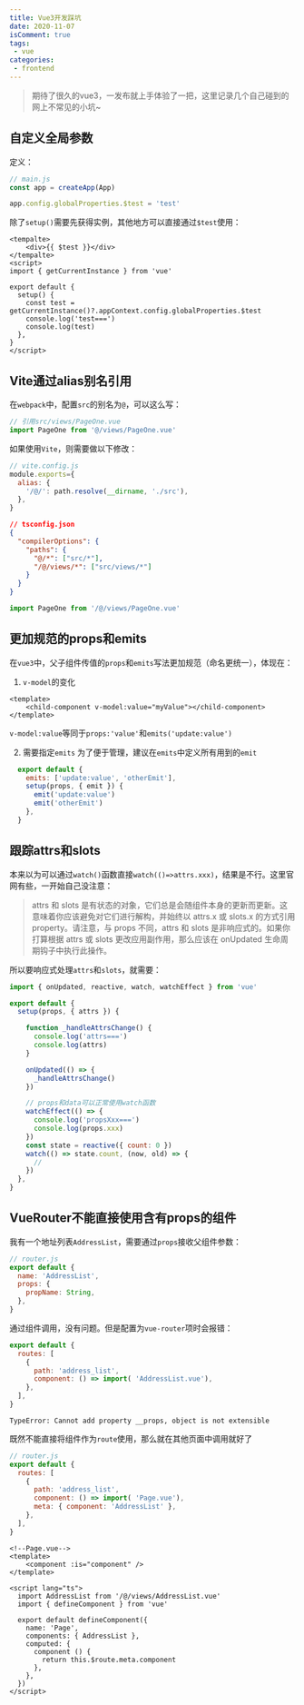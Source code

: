 ```yaml
---
title: Vue3开发踩坑
date: 2020-11-07
isComment: true
tags:
 - vue
categories: 
 - frontend
---
```

> 期待了很久的vue3，一发布就上手体验了一把，这里记录几个自己碰到的网上不常见的小坑~


## 自定义全局参数
定义：
```javascript
// main.js
const app = createApp(App)

app.config.globalProperties.$test = 'test'
```
除了`setup()`需要先获得实例，其他地方可以直接通过`$test`使用：
```vue
<tempalte>
    <div>{{ $test }}</div>
</tempalte>
<script>
import { getCurrentInstance } from 'vue'

export default {
  setup() {
    const test = getCurrentInstance()?.appContext.config.globalProperties.$test
    console.log('test===') 
    console.log(test)
  },
}
</script>
```

## Vite通过alias别名引用
在`webpack`中，配置`src`的别名为`@`，可以这么写：
```javascript
// 引用src/views/PageOne.vue
import PageOne from '@/views/PageOne.vue'
```
如果使用`Vite`，则需要做以下修改：
```javascript
// vite.config.js
module.exports={
  alias: {
    '/@/': path.resolve(__dirname, './src'),
  },
}
```
```json
// tsconfig.json
{
  "compilerOptions": {
    "paths": {
      "@/*": ["src/*"],
      "/@/views/*": ["src/views/*"]
    }
  }
}
```
```javascript
import PageOne from '/@/views/PageOne.vue'
```

## 更加规范的props和emits
在`vue3`中，父子组件传值的`props`和`emits`写法更加规范（命名更统一），体现在：
1. `v-model`的变化
```vue
<template>
	<child-component v-model:value="myValue"></child-component>
</template>
```
`v-model:value`等同于`props:'value'`和`emits('update:value')`

2. 需要指定`emits`
为了便于管理，建议在`emits`中定义所有用到的`emit`
```javascript
  export default {
    emits: ['update:value', 'otherEmit'],
    setup(props, { emit }) {
      emit('update:value')
      emit('otherEmit')
    },
  }
```

## 跟踪attrs和slots
本来以为可以通过`watch()`函数直接`watch(()=>attrs.xxx)`，结果是不行。这里官网有些，一开始自己没注意：
>   attrs 和 slots 是有状态的对象，它们总是会随组件本身的更新而更新。这意味着你应该避免对它们进行解构，并始终以 attrs.x 或 slots.x 的方式引用 property。请注意，与 props 不同，attrs 和 slots 是非响应式的。如果你打算根据 attrs 或 slots 更改应用副作用，那么应该在 onUpdated 生命周期钩子中执行此操作。

所以要响应式处理`attrs`和`slots`，就需要：
```javascript
import { onUpdated, reactive, watch, watchEffect } from 'vue'

export default {
  setup(props, { attrs }) {

    function _handleAttrsChange() {
      console.log('attrs===')
      console.log(attrs)
    }

    onUpdated(() => {
      _handleAttrsChange()
    })

    // props和data可以正常使用watch函数
    watchEffect(() => {
      console.log('propsXxx===')
      console.log(props.xxx)
    })
    const state = reactive({ count: 0 })
    watch(() => state.count, (now, old) => {
      //
    })
  },
}
```


## VueRouter不能直接使用含有props的组件
我有一个地址列表`AddressList`，需要通过`props`接收父组件参数：
```javascript
// router.js
export default {
  name: 'AddressList',
  props: {
    propName: String,
  },
}
```
通过组件调用，没有问题。但是配置为`vue-router`项时会报错：
```javascript
export default {
  routes: [
    {
      path: 'address_list',
      component: () => import( 'AddressList.vue'),
    },
  ],
}
```
```shell script
TypeError: Cannot add property __props, object is not extensible
```
既然不能直接将组件作为`route`使用，那么就在其他页面中调用就好了
```javascript
// router.js
export default {
  routes: [
    {
      path: 'address_list',
      component: () => import( 'Page.vue'),
      meta: { component: 'AddressList' },
    },
  ],
}
```
```vue
<!--Page.vue-->
<template>
	<component :is="component" />
</template>

<script lang="ts">
  import AddressList from '/@/views/AddressList.vue'
  import { defineComponent } from 'vue'

  export default defineComponent({
    name: 'Page',
    components: { AddressList },
    computed: {
      component () {
        return this.$route.meta.component
      },
    },
  })
</script>
```


